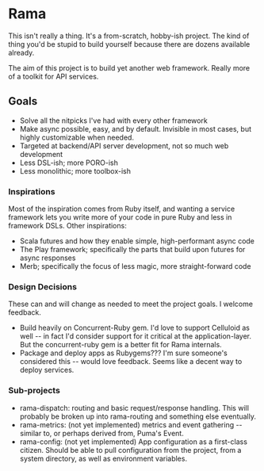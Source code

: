 # Rama #

This isn't really a thing. It's a from-scratch, hobby-ish project. The kind of thing you'd
be stupid to build yourself because there are dozens available already.

The aim of this project is to build yet another web framework. Really more of a toolkit for API services. 

## Goals ##

 * Solve all the nitpicks I've had with every other framework
 * Make async possible, easy, and by default. Invisible in most cases, but highly customizable
   when needed.
 * Targeted at backend/API server development, not so much web development
 * Less DSL-ish; more PORO-ish
 * Less monolithic; more toolbox-ish

 
### Inspirations ###

Most of the inspiration comes from Ruby itself, and wanting a service framework lets you write
more of your code in pure Ruby and less in framework DSLs. Other inspirations:
 
  * Scala futures and how they enable simple, high-performant async code
  * The Play framework; specifically the parts that build upon futures for async responses
  * Merb; specifically the focus of less magic, more straight-forward code
 
 
### Design Decisions ###

These can and will change as needed to meet the project goals. I welcome feedback.
 
 * Build heavily on Concurrent-Ruby gem. I'd love to support Celluloid as well -- in fact I'd consider support for it
   critical at the application-layer. But the concurrent-ruby gem is a better fit for Rama internals.
 * Package and deploy apps as Rubygems??? I'm sure someone's considered this -- would love feedback. Seems like
   a decent way to deploy services.
 
### Sub-projects ###

 * rama-dispatch: routing and basic request/response handling. This will probably be broken up into rama-routing
     and something else eventually.
 * rama-metrics: (not yet implemented) metrics and event gathering -- similar to, or perhaps derived from, Puma's Event.
 * rama-config: (not yet implemented) App configuration as a first-class citizen. Should be able to pull configuration
     from the project, from a system directory, as well as environment variables.